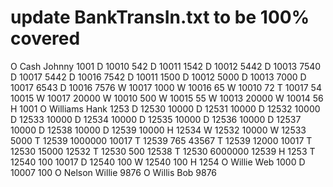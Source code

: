 # update BankTransIn.txt to be 100% covered

O Cash Johnny 1001
D 10010 542
D 10011 1542
D 10012 5442
D 10013 7540
D 10017 5442
D 10016 7542
D 10011 1500
D 10012 5000
D 10013 7000
D 10017 6543
D 10016 7576
W 10017 1000
W 10016 65
W 10010 72
T 10017 54 10015
W 10017 20000
W 10010 500
W 10015 55
W 10013 20000
W 10014 56
H 1001
O Williams Hank 1253
D 12530 10000
D 12531 10000
D 12532 10000
D 12533 10000
D 12534 10000
D 12535 10000
D 12536 10000
D 12537 10000
D 12538 10000
D 12539 10000
H 12534
W 12532 10000
W 12533 5000
T 12539 1000000 10017
T 12539 765 43567
T 12539 12000 10017
T 12530 15000 12532
T 12530 500 12538
T 12530 6000000 12539
H 1253
T 12540 100 10017
D 12540 100
W 12540 100
H 1254
O Willie Web 1000
D 10007 100
O Nelson Willie 9876
O Willis Bob 9876



